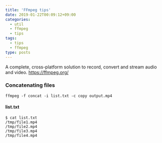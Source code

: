 ```yaml
---
title: 'FFmpeg tips'
date: 2019-01-22T00:09:12+09:00
categories: 
  - util
  - ffmpeg
  - tips
tags:
  - tips
  - ffmpeg
type: posts
---
```


A complete, cross-platform solution to record, convert and stream audio and video.
    https://ffmpeg.org/

### Concatenating files

    ffmpeg -f concat -i list.txt -c copy output.mp4
    
#### list.txt

    $ cat list.txt
    /tmp/file1.mp4
    /tmp/file2.mp4
    /tmp/file3.mp4
    /tmp/file4.mp4
